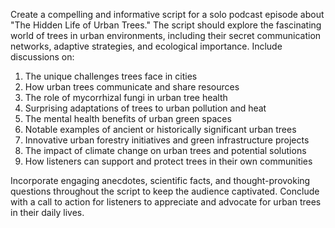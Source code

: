 Create a compelling and informative script for a solo podcast episode about "The Hidden Life of Urban Trees." The script should explore the fascinating world of trees in urban environments, including their secret communication networks, adaptive strategies, and ecological importance. Include discussions on:

1. The unique challenges trees face in cities
2. How urban trees communicate and share resources
3. The role of mycorrhizal fungi in urban tree health
4. Surprising adaptations of trees to urban pollution and heat
5. The mental health benefits of urban green spaces
6. Notable examples of ancient or historically significant urban trees
7. Innovative urban forestry initiatives and green infrastructure projects
8. The impact of climate change on urban trees and potential solutions
9. How listeners can support and protect trees in their own communities

Incorporate engaging anecdotes, scientific facts, and thought-provoking questions throughout the script to keep the audience captivated. Conclude with a call to action for listeners to appreciate and advocate for urban trees in their daily lives.